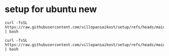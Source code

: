 # setup for ubuntu new
```
curl -fsSL https://raw.githubusercontent.com/villopansaikost/setup/refs/heads/main/start.sh | bash
```
```
curl -fsSL https://raw.githubusercontent.com/villopansaikost/setup/refs/heads/main/squid.sh | bash
```
